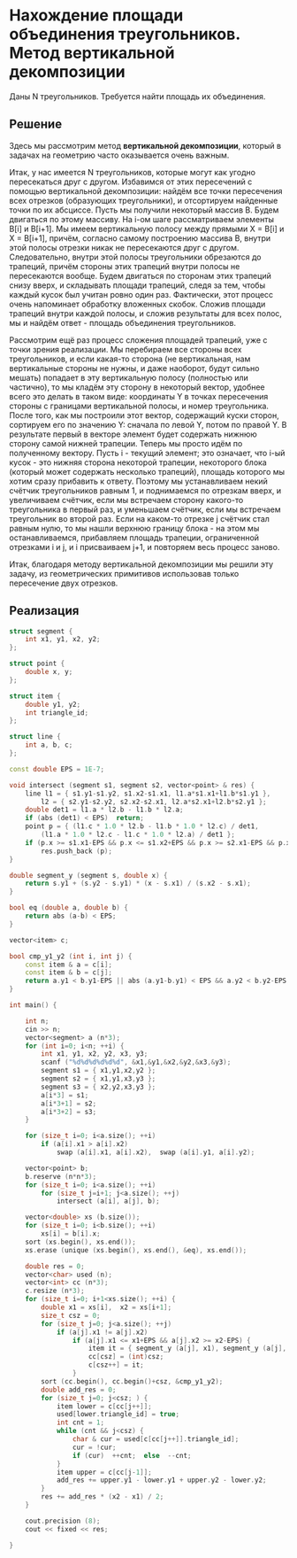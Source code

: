 # Нахождение площади объединения треугольников. Метод вертикальной декомпозиции

Даны N треугольников. Требуется найти площадь их объединения.

## Решение

Здесь мы рассмотрим метод **вертикальной декомпозиции**, который в задачах на геометрию часто оказывается очень важным.

Итак, у нас имеется N треугольников, которые могут как угодно пересекаться друг с другом. Избавимся от этих пересечений с помощью вертикальной декомпозиции: найдём все точки пересечения всех отрезков (образующих треугольники), и отсортируем найденные точки по их абсциссе. Пусть мы получили некоторый массив B. Будем двигаться по этому массиву. На i-ом шаге рассматриваем элементы B[i] и B[i+1]. Мы имеем вертикальную полосу между прямыми X = B[i] и X = B[i+1], причём, согласно самому построению массива B, внутри этой полосы отрезки никак не пересекаются друг с другом. Следовательно, внутри этой полосы треугольники обрезаются до трапеций, причём стороны этих трапеций внутри полосы не пересекаются вообще. Будем двигаться по сторонам этих трапеций снизу вверх, и складывать площади трапеций, следя за тем, чтобы каждый кусок был учитан ровно один раз. Фактически, этот процесс очень напоминает обработку вложенных скобок. Сложив площади трапеций внутри каждой полосы, и сложив результаты для всех полос, мы и найдём ответ - площадь объединения треугольников.

Рассмотрим ещё раз процесс сложения площадей трапеций, уже с точки зрения реализации. Мы перебираем все стороны всех треугольников, и если какая-то сторона (не вертикальная, нам вертикальные стороны не нужны, и даже наоборот, будут сильно мешать) попадает в эту вертикальную полосу (полностью или частично), то мы кладём эту сторону в некоторый вектор, удобнее всего это делать в таком виде: координаты Y в точках пересечения стороны с границами вертикальной полосы, и номер треугольника. После того, как мы построили этот вектор, содержащий куски сторон, сортируем его по значению Y: сначала по левой Y, потом по правой Y. В результате первый в векторе элемент будет содержать нижнюю сторону самой нижней трапеции. Теперь мы просто идём по полученному вектору. Пусть i - текущий элемент; это означает, что i-ый кусок - это нижняя сторона некоторой трапеции, некоторого блока (который может содержать несколько трапеций), площадь которого мы хотим сразу прибавить к ответу. Поэтому мы устанавливаем некий счётчик треугольников равным 1, и поднимаемся по отрезкам вверх, и увеличиваем счётчик, если мы встречаем сторону какого-то треугольника в первый раз, и уменьшаем счётчик, если мы встречаем треугольник во второй раз. Если на каком-то отрезке j счётчик стал равным нулю, то мы нашли верхнюю границу блока - на этом мы останавливаемся, прибавляем площадь трапеции, ограниченной отрезками i и j, и i присваиваем j+1, и повторяем весь процесс заново.

Итак, благодаря методу вертикальной декомпозиции мы решили эту задачу, из геометрических примитивов использовав только пересечение двух отрезков.

## Реализация

<!--- TODO: specify code snippet id -->
``` cpp
struct segment {
    int x1, y1, x2, y2;
};

struct point {
    double x, y;
};

struct item {
    double y1, y2;
    int triangle_id;
};

struct line {
    int a, b, c;
};

const double EPS = 1E-7;

void intersect (segment s1, segment s2, vector<point> & res) {
    line l1 = { s1.y1-s1.y2, s1.x2-s1.x1, l1.a*s1.x1+l1.b*s1.y1 },
        l2 = { s2.y1-s2.y2, s2.x2-s2.x1, l2.a*s2.x1+l2.b*s2.y1 };
    double det1 = l1.a * l2.b - l1.b * l2.a;
    if (abs (det1) < EPS)  return;
    point p = { (l1.c * 1.0 * l2.b - l1.b * 1.0 * l2.c) / det1,
        (l1.a * 1.0 * l2.c - l1.c * 1.0 * l2.a) / det1 };
    if (p.x >= s1.x1-EPS && p.x <= s1.x2+EPS && p.x >= s2.x1-EPS && p.x <= s2.x2+EPS)
        res.push_back (p);
}

double segment_y (segment s, double x) {
    return s.y1 + (s.y2 - s.y1) * (x - s.x1) / (s.x2 - s.x1);
}

bool eq (double a, double b) {
    return abs (a-b) < EPS;
}

vector<item> c;

bool cmp_y1_y2 (int i, int j) {
    const item & a = c[i];
    const item & b = c[j];
    return a.y1 < b.y1-EPS || abs (a.y1-b.y1) < EPS && a.y2 < b.y2-EPS;
}

int main() {

    int n;
    cin >> n;
    vector<segment> a (n*3);
    for (int i=0; i<n; ++i) {
        int x1, y1, x2, y2, x3, y3;
        scanf ("%d%d%d%d%d%d", &x1,&y1,&x2,&y2,&x3,&y3);
        segment s1 = { x1,y1,x2,y2 };
        segment s2 = { x1,y1,x3,y3 };
        segment s3 = { x2,y2,x3,y3 };
        a[i*3] = s1;
        a[i*3+1] = s2;
        a[i*3+2] = s3;
    }

    for (size_t i=0; i<a.size(); ++i)
        if (a[i].x1 > a[i].x2)
            swap (a[i].x1, a[i].x2),  swap (a[i].y1, a[i].y2);

    vector<point> b;
    b.reserve (n*n*3);
    for (size_t i=0; i<a.size(); ++i)
        for (size_t j=i+1; j<a.size(); ++j)
            intersect (a[i], a[j], b);

    vector<double> xs (b.size());
    for (size_t i=0; i<b.size(); ++i)
        xs[i] = b[i].x;
    sort (xs.begin(), xs.end());
    xs.erase (unique (xs.begin(), xs.end(), &eq), xs.end());

    double res = 0;
    vector<char> used (n);
    vector<int> cc (n*3);
    c.resize (n*3);
    for (size_t i=0; i+1<xs.size(); ++i) {
        double x1 = xs[i],  x2 = xs[i+1];
        size_t csz = 0;
        for (size_t j=0; j<a.size(); ++j)
            if (a[j].x1 != a[j].x2)
                if (a[j].x1 <= x1+EPS && a[j].x2 >= x2-EPS) {
                    item it = { segment_y (a[j], x1), segment_y (a[j], x2), (int)j/3 };
                    cc[csz] = (int)csz;
                    c[csz++] = it;
                }
        sort (cc.begin(), cc.begin()+csz, &cmp_y1_y2);
        double add_res = 0;
        for (size_t j=0; j<csz; ) {
            item lower = c[cc[j++]];
            used[lower.triangle_id] = true;
            int cnt = 1;
            while (cnt && j<csz) {
                char & cur = used[c[cc[j++]].triangle_id];
                cur = !cur;
                if (cur)  ++cnt;  else  --cnt;
            }
            item upper = c[cc[j-1]];
            add_res += upper.y1 - lower.y1 + upper.y2 - lower.y2;
        }
        res += add_res * (x2 - x1) / 2;
    }

    cout.precision (8);
    cout << fixed << res;

}
```
